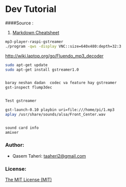 

# Dev Tutorial
####Source :
1. [Markdown Cheatsheet](https://github.com/adam-p/markdown-here/wiki/Markdown-Cheatsheet)


````bash
mp3-player-raspi-gstreamer
./program -qws -display VNC::size=640x480:depth=32:3

````


http://wiki.laptop.org/go/Fluendo_mp3_decoder

````bash
sudo apt-get update 
sudo apt-get install gstreamer1.0


baray neshan dadan  codec va feature hay gstreamer
gst-inspect flump3dec


Test gstreamer

gst-launch-0.10 playbin uri=file:///home/pi/1.mp3
aplay /usr/share/sounds/alsa/Front_Center.wav


sound card info
amixer 

````


### Author:

* Qasem Taheri: taaheri2@gmail.com


### License:
 [The MIT License (MIT)](http://opensource.org/licenses/MIT)


